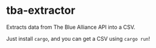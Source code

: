 # tba-extractor

Extracts data from The Blue Alliance API into a CSV.

Just install `cargo`, and you can get a CSV using `cargo run`!
